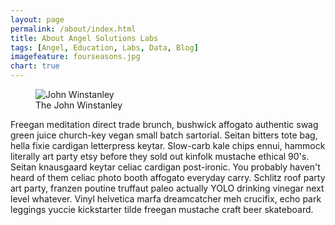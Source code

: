 ```yaml
---
layout: page
permalink: /about/index.html
title: About Angel Solutions Labs
tags: [Angel, Education, Labs, Data, Blog]
imagefeature: fourseasons.jpg
chart: true
---
```


<figure>
	<img src="{{ site.url }}/images/jw.jpg" alt="John Winstanley">
	<figcaption>The John Winstanley</figcaption>
</figure>

Freegan meditation direct trade brunch, bushwick affogato authentic swag green juice church-key vegan small batch sartorial. Seitan bitters tote bag, hella fixie cardigan letterpress keytar. Slow-carb kale chips ennui, hammock literally art party etsy before they sold out kinfolk mustache ethical 90's. Seitan knausgaard keytar celiac cardigan post-ironic. You probably haven't heard of them celiac photo booth affogato everyday carry. Schlitz roof party art party, franzen poutine truffaut paleo actually YOLO drinking vinegar next level whatever. Vinyl helvetica marfa dreamcatcher meh crucifix, echo park leggings yuccie kickstarter tilde freegan mustache craft beer skateboard. 

